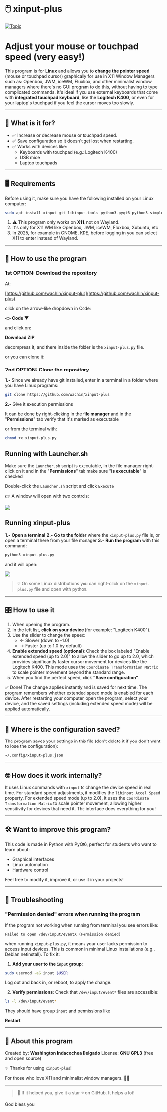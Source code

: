 # 🖱️ xinput-plus

[![Topic](https://img.shields.io/badge/topic-linux%20x11%20gui-blueviolet)](https://github.com/topics/linux)

# Adjust your mouse or touchpad speed (very easy!)

This program is for **Linux** and allows you to **change the pointer speed** (mouse or touchpad cursor) graphically for use in X11 Window Managers such as: Openbox, JWM, iceWM, Fluxbox, and other minimalist window managers where there's no GUI program to do this, without having to type complicated commands. It's ideal if you use external keyboards that come with **integrated touchpad keyboard**, like the **Logitech K400**, or even for your laptop's touchpad if you feel the cursor moves too slowly.

---

## 🎯 What is it for?

- ✅ Increase or decrease mouse or touchpad speed.
- ✅ Save configuration so it doesn't get lost when restarting.
- ✅ Works with devices like:
  - Keyboards with touchpad (e.g.: Logitech K400)
  - USB mice
  - Laptop touchpads

---

## 🖥️ Requirements

Before using it, make sure you have the following installed on your Linux computer:

```bash
sudo apt install xinput git libinput-tools python3-pyqt6 python3-simplejson libqt6svg6
```

1. ⚠️ This program only works on **X11**, not on Wayland.  
2. It's only for X11 WM like Openbox, JWM, iceWM, Fluxbox, Xubuntu, etc
3. In 2025, for example in GNOME, KDE, before logging in you can select X11 to enter instead of Wayland.

---

## 🚀 How to use the program

### **1st OPTION: Download the repository**
At:

[https://github.com/wachin/xinput-plus](https://github.com/wachin/xinput-plus)

click on the arrow-like dropdown in Code:

**<>  Code ▼**

and click on:

**Download ZIP**

decompress it, and there inside the folder is the `xinput-plus.py` file.

or you can clone it:

### **2nd OPTION: Clone the repository**

**1.-** Since we already have git installed, enter in a terminal in a folder where you have Linux programs:

```bash
git clone https://github.com/wachin/xinput-plus
```

**2.-** Give it execution permissions

It can be done by right-clicking in the **file manager** and in the "**Permissions**" tab verify that it's marked as executable

or from the terminal with:

```bash
chmod +x xinput-plus.py
```

## Running with Launcher.sh

Make sure the `Launcher.sh` script is executable, in the file manager right-click on it and in the "**Permissions**" tab make sure "**is executable**" is checked

Double-click the `Launcher.sh` script and click `Execute`

👉 A window will open with two controls:

![](vx_images/403085416299084.png)

## Running xinput-plus

**1.-** **Open a terminal**
**2.-** **Go to the folder** where the `xinput-plus.py` file is, or open a terminal there from your file manager
**3.-** **Run the program** with this command:

```bash
python3 xinput-plus.py
```

and it will open:

![](vx_images/383390508299180.png)

> 💡 On some Linux distributions you can right-click on the `xinput-plus.py` file and open with python.

---

## 🎛️ How to use it

1. When opening the program.
2. In the left list, **click on your device** (for example: "Logitech K400").
3. Use the slider to change the speed:
   - ← Slower (down to -1.0)
   - → Faster (up to 1.0 by default)
4. **Enable extended speed (optional)**: Check the box labeled "Enable extended speed (up to 2.0)" to allow the slider to go up to 2.0, which provides significantly faster cursor movement for devices like the Logitech K400. This mode uses the `Coordinate Transformation Matrix` to scale pointer movement beyond the standard range.
5. When you find the perfect speed, click **"Save configuration"**.

✅ Done! The change applies instantly and is saved for next time. The program remembers whether extended speed mode is enabled for each device. After restarting your computer, open the program, select your device, and the saved settings (including extended speed mode) will be applied automatically.

---

## 💾 Where is the configuration saved?

The program saves your settings in this file (don't delete it if you don't want to lose the configuration):

```
~/.config/xinput-plus.json
```

---

## 🤓 How does it work internally?

It uses Linux commands with `xinput` to change the device speed in real time. For standard speed adjustments, it modifies the `libinput Accel Speed` property. For extended speed mode (up to 2.0), it uses the `Coordinate Transformation Matrix` to scale pointer movement, allowing higher sensitivity for devices that need it. The interface does everything for you!

---

## 🛠️ Want to improve this program?

This code is made in Python with PyQt6, perfect for students who want to learn about:
- Graphical interfaces
- Linux automation
- Hardware control

Feel free to modify it, improve it, or use it in your projects!

---

## 🛑 Troubleshooting

### **"Permission denied" errors when running the program**

If the program not working when running from terminal you see errors like:

`Failed to open /dev/input/eventX (Permission denied)`

when running `xinput-plus.py`, it means your user lacks permission to access input devices. This is common in minimal Linux installations (e.g., Debian netinstall). To fix it:
    
1. **Add your user to the `input` group**:

```bash
sudo usermod -aG input $USER
```

   Log out and back in, or reboot, to apply the change.

2. **Verify permissions**:
   Check that `/dev/input/event*` files are accessible:
   
```bash
ls -l /dev/input/event*
```

   They should have group `input` and permissions like 
   
**Restart**

---

## 🙌 About this program

Created by: **Washington Indacochea Delgado**
License: **GNU GPL3** (free and open source)

✨ Thanks for using `xinput-plus`!  

For those who love X11 and minimalist window managers. 👀💙

---

> 🌟 If it helped you, give it a star ⭐ on GitHub. It helps a lot!

God bless you
